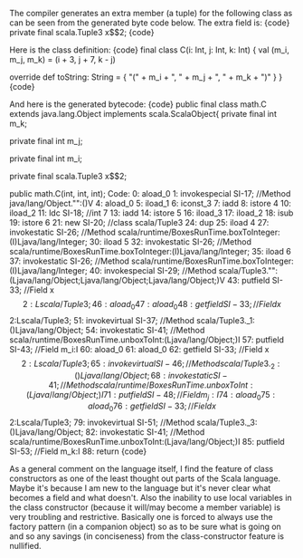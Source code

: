 The compiler generates an extra member (a tuple) for the following class as can be seen from the generated byte code below.
The extra field is:
{code}
private final scala.Tuple3 x$$2;
{code}

Here is the class definition:
{code}
final class C(i: Int, j: Int, k: Int)
{
  val (m_i, m_j, m_k) = (i + 3, j + 7, k - j)

  override def toString: String =
  {
    "(" + m_i + ", " + m_j + ", " + m_k + ")"
  }
}
{code}

And here is the generated bytecode:
{code}
public final class math.C extends java.lang.Object implements scala.ScalaObject{
private final int m_k;

private final int m_j;

private final int m_i;

private final scala.Tuple3 x$$2;

public math.C(int, int, int);
  Code:
   0:   aload_0
   1:   invokespecial   SI-17; //Method java/lang/Object."<init>":()V
   4:   aload_0
   5:   iload_1
   6:   iconst_3
   7:   iadd
   8:   istore  4
   10:  iload_2
   11:  ldc     SI-18; //int 7
   13:  iadd
   14:  istore  5
   16:  iload_3
   17:  iload_2
   18:  isub
   19:  istore  6
   21:  new     SI-20; //class scala/Tuple3
   24:  dup
   25:  iload   4
   27:  invokestatic    SI-26; //Method scala/runtime/BoxesRunTime.boxToInteger:(I)Ljava/lang/Integer;
   30:  iload   5
   32:  invokestatic    SI-26; //Method scala/runtime/BoxesRunTime.boxToInteger:(I)Ljava/lang/Integer;
   35:  iload   6
   37:  invokestatic    SI-26; //Method scala/runtime/BoxesRunTime.boxToInteger:(I)Ljava/lang/Integer;
   40:  invokespecial   SI-29; //Method scala/Tuple3."<init>":(Ljava/lang/Object;Ljava/lang/Object;Ljava/lang/Object;)V
   43:  putfield        SI-33; //Field x$$2:Lscala/Tuple3;
   46:  aload_0
   47:  aload_0
   48:  getfield        SI-33; //Field x$$2:Lscala/Tuple3;
   51:  invokevirtual   SI-37; //Method scala/Tuple3._1:()Ljava/lang/Object;
   54:  invokestatic    SI-41; //Method scala/runtime/BoxesRunTime.unboxToInt:(Ljava/lang/Object;)I
   57:  putfield        SI-43; //Field m_i:I
   60:  aload_0
   61:  aload_0
   62:  getfield        SI-33; //Field x$$2:Lscala/Tuple3;
   65:  invokevirtual   SI-46; //Method scala/Tuple3._2:()Ljava/lang/Object;
   68:  invokestatic    SI-41; //Method scala/runtime/BoxesRunTime.unboxToInt:(Ljava/lang/Object;)I
   71:  putfield        SI-48; //Field m_j:I
   74:  aload_0
   75:  aload_0
   76:  getfield        SI-33; //Field x$$2:Lscala/Tuple3;
   79:  invokevirtual   SI-51; //Method scala/Tuple3._3:()Ljava/lang/Object;
   82:  invokestatic    SI-41; //Method scala/runtime/BoxesRunTime.unboxToInt:(Ljava/lang/Object;)I
   85:  putfield        SI-53; //Field m_k:I
   88:  return
{code}

As a general comment on the language itself, I find the feature of class constructors as one of the least thought out parts of the Scala language.  Maybe it's because I am new to the language but it's never clear what becomes a field and what doesn't.  Also the inability to use local variables in the class constructor (because it will/may become a member variable) is very troubling and restrictive.  Basically one is forced to always use the factory pattern (in a companion object) so as to be sure what is going on and so any savings (in conciseness) from the class-constructor feature is nullified.

